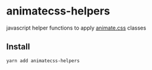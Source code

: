 # animatecss-helpers

javascript helper functions to apply [animate.css](https://animate.style) classes

## Install

`yarn add animatecss-helpers`
